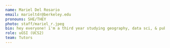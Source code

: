 ```yaml
---
name: Mariel Del Rosario
email: marieltdr@berkeley.edu
pronouns: SHE/THEY
photo: staff/mariel_r.jpeg
bio: hey everyone! i'm a third year studying geography, data sci, & public policy. i love maps, pokemon, cooking shows, and sunbathing! excited to meet y'all :)
role: uGSI (UCS2)
team: Tutors
---
```

